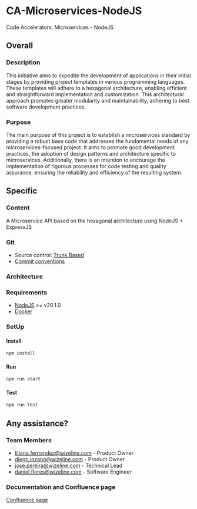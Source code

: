 # CA-Microservices-NodeJS

Code Accelerators: Microservices - NodeJS

## Overall

### Description

This initiative aims to expedite the development of applications in their initial stages by providing project templates in various programming languages. These templates will adhere to a hexagonal architecture, enabling efficient and straightforward implementation and customization. This architectural approach promotes greater modularity and maintainability, adhering to best software development practices.

### Purpose

The main purpose of this project is to establish a microservices standard by providing a robust base code that addresses the fundamental needs of any microservices-focused project. It aims to promote good development practices, the adoption of design patterns and architecture specific to microservices. Additionally, there is an intention to encourage the implementation of rigorous processes for code testing and quality assurance, ensuring the reliability and efficiency of the resulting system.

## Specific

### Content

A Microservice API based on the hexagonal architecture using NodeJS + ExpressJS

### Git

- Source control: [Trunk Based](https://trunkbaseddevelopment.com/)
- [Commit conventions](https://www.conventionalcommits.org/en/v1.0.0/#specification)

### Architecture

<!-- TODO: App diagram or file directory description -->

### Requirements

- [NodeJS](https://nodejs.org/en/) >= v20.1.0
- [Docker](https://www.docker.com/)

### SetUp

#### Install

```zsh
npm install
```

#### Run

```zsh
npm run start
```

#### Test

```zsh
npm run test
```

## Any assistance?

### Team Members

- <liliana.fernandez@wizeline.com> - Product Owner
- <diego.lozano@wizeline.com> - Product Owner
- <jose.pereira@wizeline.com> - Technical Lead
- <daniel.flores@wizeline.com> - Software Engineer

### Documentation and Confluence page

[Confluence page](https://wizeline.atlassian.net/wiki/spaces/wiki/pages/3894771727/Microservices)
